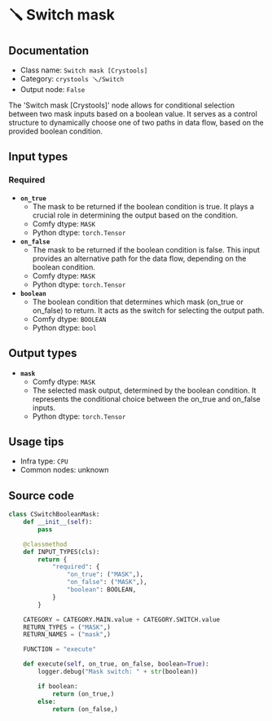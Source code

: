 # 🪛 Switch mask
## Documentation
- Class name: `Switch mask [Crystools]`
- Category: `crystools 🪛/Switch`
- Output node: `False`

The 'Switch mask [Crystools]' node allows for conditional selection between two mask inputs based on a boolean value. It serves as a control structure to dynamically choose one of two paths in data flow, based on the provided boolean condition.
## Input types
### Required
- **`on_true`**
    - The mask to be returned if the boolean condition is true. It plays a crucial role in determining the output based on the condition.
    - Comfy dtype: `MASK`
    - Python dtype: `torch.Tensor`
- **`on_false`**
    - The mask to be returned if the boolean condition is false. This input provides an alternative path for the data flow, depending on the boolean condition.
    - Comfy dtype: `MASK`
    - Python dtype: `torch.Tensor`
- **`boolean`**
    - The boolean condition that determines which mask (on_true or on_false) to return. It acts as the switch for selecting the output path.
    - Comfy dtype: `BOOLEAN`
    - Python dtype: `bool`
## Output types
- **`mask`**
    - Comfy dtype: `MASK`
    - The selected mask output, determined by the boolean condition. It represents the conditional choice between the on_true and on_false inputs.
    - Python dtype: `torch.Tensor`
## Usage tips
- Infra type: `CPU`
- Common nodes: unknown


## Source code
```python
class CSwitchBooleanMask:
    def __init__(self):
        pass

    @classmethod
    def INPUT_TYPES(cls):
        return {
            "required": {
                "on_true": ("MASK",),
                "on_false": ("MASK",),
                "boolean": BOOLEAN,
            }
        }

    CATEGORY = CATEGORY.MAIN.value + CATEGORY.SWITCH.value
    RETURN_TYPES = ("MASK",)
    RETURN_NAMES = ("mask",)

    FUNCTION = "execute"

    def execute(self, on_true, on_false, boolean=True):
        logger.debug("Mask switch: " + str(boolean))

        if boolean:
            return (on_true,)
        else:
            return (on_false,)

```
